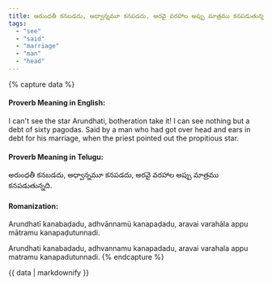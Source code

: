 ```yaml
---
title: అరుంధతీ కనబడదు, అధ్వాన్నమూ కనపడదు, అరవై వరహాల అప్పు మాత్రము కనపడుతున్నది.
tags:
  - "see"
  - "said"
  - "marriage"
  - "man"
  - "head"
---
```


{% capture data %}
#### Proverb Meaning in English:
I can't see the star Arundhati, botheration take it! I can see nothing but a debt of sixty pagodas.
Said by a man who had got over head and ears in debt for his marriage, when the priest pointed out the propitious star.

#### Proverb Meaning in Telugu:
అరుంధతీ కనబడదు, అధ్వాన్నమూ కనపడదు, అరవై వరహాల అప్పు మాత్రము కనపడుతున్నది.

#### Romanization:
Arundhatī kanabaḍadu, adhvānnamū kanapaḍadu, aravai varahāla appu mātramu kanapaḍutunnadi.

Arundhati kanabadadu, adhvannamu kanapadadu, aravai varahala appu matramu kanapadutunnadi.
{% endcapture %}

{{ data | markdownify }}

